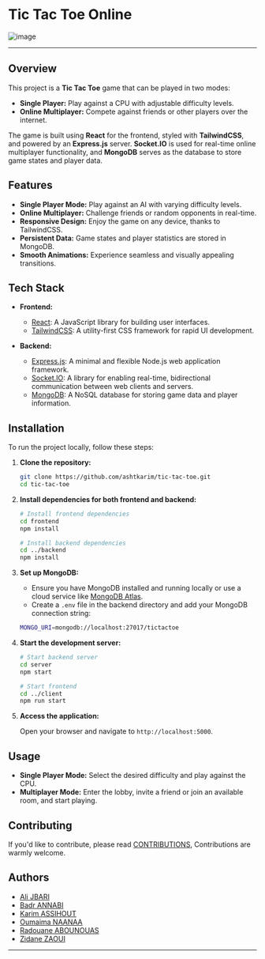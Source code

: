 


# Tic Tac Toe Online

![image](https://github.com/user-attachments/assets/463aa34a-5007-4925-a9ed-bef6f4a327a0)

---
## Overview

This project is a **Tic Tac Toe** game that can be played in two modes:
- **Single Player:** Play against a CPU with adjustable difficulty levels.
- **Online Multiplayer:** Compete against friends or other players over the internet.

The game is built using **React** for the frontend, styled with **TailwindCSS**, and powered by an **Express.js** server. **Socket.IO** is used for real-time online multiplayer functionality, and **MongoDB** serves as the database to store game states and player data.

## Features

- **Single Player Mode:** Play against an AI with varying difficulty levels.
- **Online Multiplayer:** Challenge friends or random opponents in real-time.
- **Responsive Design:** Enjoy the game on any device, thanks to TailwindCSS.
- **Persistent Data:** Game states and player statistics are stored in MongoDB.
- **Smooth Animations:** Experience seamless and visually appealing transitions.

## Tech Stack

- **Frontend:**
  - [React](https://reactjs.org/): A JavaScript library for building user interfaces.
  - [TailwindCSS](https://tailwindcss.com/): A utility-first CSS framework for rapid UI development.

- **Backend:**
  - [Express.js](https://expressjs.com/): A minimal and flexible Node.js web application framework.
  - [Socket.IO](https://socket.io/): A library for enabling real-time, bidirectional communication between web clients and servers.
  - [MongoDB](https://www.mongodb.com/): A NoSQL database for storing game data and player information.

## Installation

To run the project locally, follow these steps:

1. **Clone the repository:**

   ```bash
   git clone https://github.com/ashtkarim/tic-tac-toe.git
   cd tic-tac-toe
   ```

2. **Install dependencies for both frontend and backend:**

   ```bash
   # Install frontend dependencies
   cd frontend
   npm install
   
   # Install backend dependencies
   cd ../backend
   npm install
   ```

3. **Set up MongoDB:**
   - Ensure you have MongoDB installed and running locally or use a cloud service like [MongoDB Atlas](https://www.mongodb.com/cloud/atlas).
   - Create a `.env` file in the backend directory and add your MongoDB connection string:

   ```bash
   MONGO_URI=mongodb://localhost:27017/tictactoe
   ```

4. **Start the development server:**

   ```bash
   # Start backend server
   cd server
   npm start
   
   # Start frontend
   cd ../client
   npm run start
   ```

5. **Access the application:**

   Open your browser and navigate to `http://localhost:5000`.

## Usage

- **Single Player Mode:** Select the desired difficulty and play against the CPU.
- **Multiplayer Mode:** Enter the lobby, invite a friend or join an available room, and start playing.

## Contributing

If you'd like to contribute, please read [CONTRIBUTIONS](./CONTRIBUTING.md), Contributions are warmly welcome.


## Authors

- [Ali JBARI](https://github.com/ila36IX)
- [Badr ANNABI](https://github.com/Badr-Annabi)
- [Karim ASSIHOUT](https://github.com/ashtkarim)
- [Oumaima NAANAA](https://github.com/naanaa59)
- [Radouane ABOUNOUAS](https://github.com/RadouaneAbn)
- [Zidane ZAOUI](https://github.com/matsadura)

---
